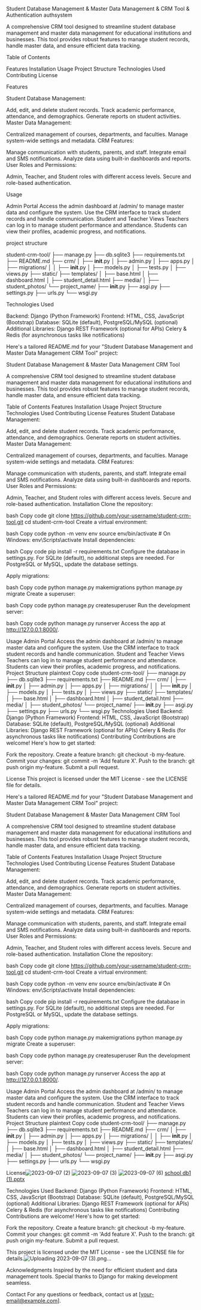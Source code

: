 Student Database Management & Master Data Management & CRM Tool & Authentication authsystem

A comprehensive CRM tool designed to streamline student database management and master data management for educational institutions and businesses. This tool provides robust features to manage student records, handle master data, and ensure efficient data tracking.

Table of Contents

Features
Installation
Usage
Project Structure
Technologies Used
Contributing
License


Features

Student Database Management:

Add, edit, and delete student records.
Track academic performance, attendance, and demographics.
Generate reports on student activities.
Master Data Management:

Centralized management of courses, departments, and faculties.
Manage system-wide settings and metadata.
CRM Features:

Manage communication with students, parents, and staff.
Integrate email and SMS notifications.
Analyze data using built-in dashboards and reports.
User Roles and Permissions:

Admin, Teacher, and Student roles with different access levels.
Secure and role-based authentication.



Usage

Admin Portal
Access the admin dashboard at /admin/ to manage master data and configure the system.
Use the CRM interface to track student records and handle communication.
Student and Teacher Views
Teachers can log in to manage student performance and attendance.
Students can view their profiles, academic progress, and notifications.

project structure

student-crm-tool/
├── manage.py
├── db.sqlite3
├── requirements.txt
├── README.md
├── crm/
│   ├── __init__.py
│   ├── admin.py
│   ├── apps.py
│   ├── migrations/
│   │   ├── __init__.py
│   ├── models.py
│   ├── tests.py
│   ├── views.py
├── static/
├── templates/
│   ├── base.html
│   ├── dashboard.html
│   ├── student_detail.html
├── media/
│   ├── student_photos/
└── project_name/
    ├── __init__.py
    ├── asgi.py
    ├── settings.py
    ├── urls.py
    └── wsgi.py

    
Technologies Used


Backend: Django (Python Framework)
Frontend: HTML, CSS, JavaScript (Bootstrap)
Database: SQLite (default), PostgreSQL/MySQL (optional)
Additional Libraries:
Django REST Framework (optional for APIs)
Celery & Redis (for asynchronous tasks like notifications)


Here's a tailored README.md for your "Student Database Management and Master Data Management CRM Tool" project:

Student Database Management & Master Data Management CRM Tool

A comprehensive CRM tool designed to streamline student database management and master data management for educational institutions and businesses. This tool provides robust features to manage student records, handle master data, and ensure efficient data tracking.

Table of Contents
Features
Installation
Usage
Project Structure
Technologies Used
Contributing
License
Features
Student Database Management:

Add, edit, and delete student records.
Track academic performance, attendance, and demographics.
Generate reports on student activities.
Master Data Management:

Centralized management of courses, departments, and faculties.
Manage system-wide settings and metadata.
CRM Features:

Manage communication with students, parents, and staff.
Integrate email and SMS notifications.
Analyze data using built-in dashboards and reports.
User Roles and Permissions:

Admin, Teacher, and Student roles with different access levels.
Secure and role-based authentication.
Installation
Clone the repository:

bash
Copy code
git clone https://github.com/your-username/student-crm-tool.git
cd student-crm-tool
Create a virtual environment:

bash
Copy code
python -m venv env
source env/bin/activate   # On Windows: env\Scripts\activate
Install dependencies:

bash
Copy code
pip install -r requirements.txt
Configure the database in settings.py. For SQLite (default), no additional steps are needed. For PostgreSQL or MySQL, update the database settings.

Apply migrations:

bash
Copy code
python manage.py makemigrations
python manage.py migrate
Create a superuser:

bash
Copy code
python manage.py createsuperuser
Run the development server:

bash
Copy code
python manage.py runserver
Access the app at http://127.0.0.1:8000/.

Usage
Admin Portal
Access the admin dashboard at /admin/ to manage master data and configure the system.
Use the CRM interface to track student records and handle communication.
Student and Teacher Views
Teachers can log in to manage student performance and attendance.
Students can view their profiles, academic progress, and notifications.
Project Structure
plaintext
Copy code
student-crm-tool/
├── manage.py
├── db.sqlite3
├── requirements.txt
├── README.md
├── crm/
│   ├── __init__.py
│   ├── admin.py
│   ├── apps.py
│   ├── migrations/
│   │   ├── __init__.py
│   ├── models.py
│   ├── tests.py
│   ├── views.py
├── static/
├── templates/
│   ├── base.html
│   ├── dashboard.html
│   ├── student_detail.html
├── media/
│   ├── student_photos/
└── project_name/
    ├── __init__.py
    ├── asgi.py
    ├── settings.py
    ├── urls.py
    └── wsgi.py
Technologies Used
Backend: Django (Python Framework)
Frontend: HTML, CSS, JavaScript (Bootstrap)
Database: SQLite (default), PostgreSQL/MySQL (optional)
Additional Libraries:
Django REST Framework (optional for APIs)
Celery & Redis (for asynchronous tasks like notifications)
Contributing
Contributions are welcome! Here's how to get started:

Fork the repository.
Create a feature branch: git checkout -b my-feature.
Commit your changes: git commit -m 'Add feature X'.
Push to the branch: git push origin my-feature.
Submit a pull request.

License
This project is licensed under the MIT License - see the LICENSE file for details.

Here's a tailored README.md for your "Student Database Management and Master Data Management CRM Tool" project:

Student Database Management & Master Data Management CRM Tool

A comprehensive CRM tool designed to streamline student database management and master data management for educational institutions and businesses. This tool provides robust features to manage student records, handle master data, and ensure efficient data tracking.

Table of Contents
Features
Installation
Usage
Project Structure
Technologies Used
Contributing
License
Features
Student Database Management:

Add, edit, and delete student records.
Track academic performance, attendance, and demographics.
Generate reports on student activities.
Master Data Management:

Centralized management of courses, departments, and faculties.
Manage system-wide settings and metadata.
CRM Features:

Manage communication with students, parents, and staff.
Integrate email and SMS notifications.
Analyze data using built-in dashboards and reports.
User Roles and Permissions:

Admin, Teacher, and Student roles with different access levels.
Secure and role-based authentication.
Installation
Clone the repository:

bash
Copy code
git clone https://github.com/your-username/student-crm-tool.git
cd student-crm-tool
Create a virtual environment:

bash
Copy code
python -m venv env
source env/bin/activate   # On Windows: env\Scripts\activate
Install dependencies:

bash
Copy code
pip install -r requirements.txt
Configure the database in settings.py. For SQLite (default), no additional steps are needed. For PostgreSQL or MySQL, update the database settings.

Apply migrations:

bash
Copy code
python manage.py makemigrations
python manage.py migrate
Create a superuser:

bash
Copy code
python manage.py createsuperuser
Run the development server:

bash
Copy code
python manage.py runserver
Access the app at http://127.0.0.1:8000/.

Usage
Admin Portal
Access the admin dashboard at /admin/ to manage master data and configure the system.
Use the CRM interface to track student records and handle communication.
Student and Teacher Views
Teachers can log in to manage student performance and attendance.
Students can view their profiles, academic progress, and notifications.
Project Structure
plaintext
Copy code
student-crm-tool/
├── manage.py
├── db.sqlite3
├── requirements.txt
├── README.md
├── crm/
│   ├── __init__.py
│   ├── admin.py
│   ├── apps.py
│   ├── migrations/
│   │   ├── __init__.py
│   ├── models.py
│   ├── tests.py
│   ├── views.py
├── static/
├── templates/
│   ├── base.html
│   ├── dashboard.html
│   ├── student_detail.html
├── media/
│   ├── student_photos/
└── project_name/
    ├── __init__.py
    ├── asgi.py
    ├── settings.py
    ├── urls.py
    └── wsgi.py

License![2023-09-07 (2)](https://github.com/user-attachments/assets/0fd1804d-1e3a-452d-8526-939367cbe4f3)
![2023-09-07 (3)](https://github.com/user-attachments/assets/167dfb18-ba38-4847-b67b-513b24dd71d1)
![2023-09-07 (6)](https://github.com/user-attachments/assets/8ee9412e-95f6-4ae8-8cde-9fbfe29de44d)
[school db1 (1).pptx](https://github.com/user-attachments/files/18092766/school.db1.1.pptx)


Technologies Used
Backend: Django (Python Framework)
Frontend: HTML, CSS, JavaScript (Bootstrap)
Database: SQLite (default), PostgreSQL/MySQL (optional)
Additional Libraries:
Django REST Framework (optional for APIs)
Celery & Redis (for asynchronous tasks like notifications)
Contributing
Contributions are welcome! Here's how to get started:

Fork the repository.
Create a feature branch: git checkout -b my-feature.
Commit your changes: git commit -m 'Add feature X'.
Push to the branch: git push origin my-feature.
Submit a pull request.



This project is licensed under the MIT License - see the LICENSE file for details.![Uploading 2023-09-07 (3).png…]()


Acknowledgments
Inspired by the need for efficient student and data management tools.
Special thanks to Django for making development seamless.

Contact
For any questions or feedback, contact us at [your-email@example.com].


